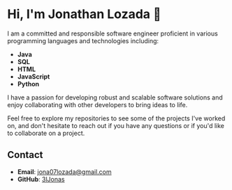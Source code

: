 # Hi, I'm Jonathan Lozada 👋

I am a committed and responsible software engineer proficient in various programming languages and technologies including:

- **Java**
- **SQL**
- **HTML**
- **JavaScript**
- **Python**

I have a passion for developing robust and scalable software solutions and enjoy collaborating with other developers to bring ideas to life. 

Feel free to explore my repositories to see some of the projects I've worked on, and don't hesitate to reach out if you have any questions or if you'd like to collaborate on a project.

## Contact

- **Email**: jona07lozada@gmail.com
- **GitHub**: [3lJonas](https://github.com/3lJonas)
